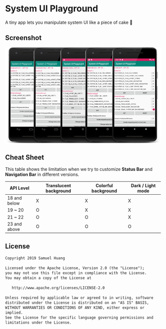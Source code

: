 # System UI Playground

A tiny app lets you manipulate system UI like a piece of cake 🎂

## Screenshot

![Screenshot](art/cover.png "Screenshot")

## Cheat Sheet

This table shows the limitation when we try to customize **Status Bar** and **Navigation Bar** in different versions.

API Level | Translucent background | Colorful background | Dark / Light mode
-- | -- | -- | --
18 and below | X | X | X
19 ~ 20 | O | X | X
21 ~ 22 | O | O | X
23 and above | O | O | O

## License

    Copyright 2019 Samuel Huang
    
    Licensed under the Apache License, Version 2.0 (the "License");
    you may not use this file except in compliance with the License.
    You may obtain a copy of the License at
    
       http://www.apache.org/licenses/LICENSE-2.0
    
    Unless required by applicable law or agreed to in writing, software
    distributed under the License is distributed on an "AS IS" BASIS,
    WITHOUT WARRANTIES OR CONDITIONS OF ANY KIND, either express or implied.
    See the License for the specific language governing permissions and
    limitations under the License.

